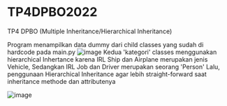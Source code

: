 # TP4DPBO2022
TP4 DPBO (Multiple Inheritance/Hierarchical Inheritance)

Program menampilkan data dummy dari child classes yang sudah di hardcode pada main.py
![image](https://user-images.githubusercontent.com/82450154/156932679-1ce32e2f-0802-4b85-8de8-2cb0fe129475.png)
Kedua 'kategori' classes menggunakan hierarchical Inhertance karena IRL Ship dan Airplane merupakan jenis Vehicle, Sedangkan IRL Job dan Driver merupakan seorang 'Person'
Lalu, penggunaan Hierarchical Inheritance agar lebih straight-forward saat inheritance methode dan attributenya 

![image](https://user-images.githubusercontent.com/82450154/156932459-e0707c48-7859-47be-8edf-98bb55a3d96b.png)
